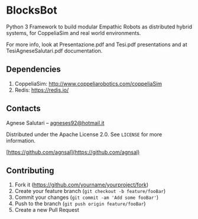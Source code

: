 # BlocksBot
Python 3 Framework to build modular Empathic Robots as distributed hybrid systems, for CoppeliaSim and real world environments.

For more info, look at Presentazione.pdf and Tesi.pdf presentations and at TesiAgneseSalutari.pdf documentation.

## Dependencies

1. CoppeliaSim: http://www.coppeliarobotics.com/coppeliaSim
2. Redis: https://redis.io/

## Contacts

Agnese Salutari – agneses92@hotmail.it

Distributed under the Apache License 2.0. See ``LICENSE`` for more information.

[https://github.com/agnsal](https://github.com/agnsal)


## Contributing

1. Fork it (<https://github.com/yourname/yourproject/fork>)
2. Create your feature branch (`git checkout -b feature/fooBar`)
3. Commit your changes (`git commit -am 'Add some fooBar'`)
4. Push to the branch (`git push origin feature/fooBar`)
5. Create a new Pull Request
